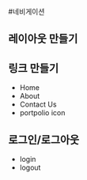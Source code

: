 #네비게이션

## 레이아웃 만들기
## 링크 만들기
- Home
- About
- Contact Us
- portpolio icon 

## 로그인/로그아웃
- login
- logout

